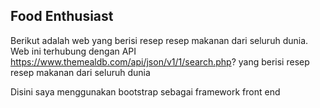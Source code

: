 ## Food Enthusiast 

Berikut adalah web yang berisi resep resep makanan dari seluruh dunia.
Web ini terhubung dengan API https://www.themealdb.com/api/json/v1/1/search.php? yang berisi resep resep makanan dari seluruh dunia 

Disini saya menggunakan bootstrap sebagai framework front end 
